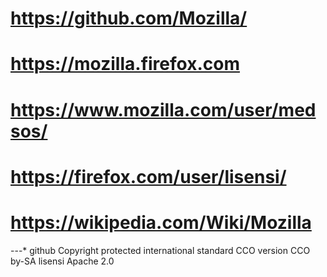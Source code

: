 # https://github.com/Mozilla/

# https://mozilla.firefox.com

# https://www.mozilla.com/user/medsos/

# https://firefox.com/user/lisensi/

# https://wikipedia.com/Wiki/Mozilla

---* github Copyright protected international 
standard CCO version
 CCO by-SA lisensi Apache 2.0
